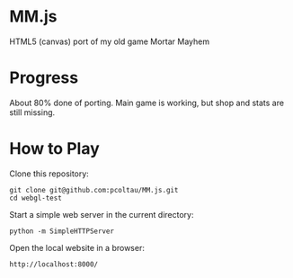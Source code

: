 # MM.js
HTML5 (canvas) port of my old game Mortar Mayhem

# Progress

About 80% done of porting. Main game is working, but shop and stats are still missing.

# How to Play

Clone this repository:

    git clone git@github.com:pcoltau/MM.js.git
    cd webgl-test
    
Start a simple web server in the current directory:

    python -m SimpleHTTPServer
    
Open the local website in a browser:

    http://localhost:8000/
    
